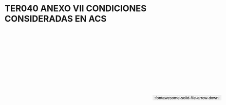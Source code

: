 
# TER040 ANEXO VII CONDICIONES CONSIDERADAS EN ACS

<a href='../TER040 ANEXO VII CONDICIONES CONSIDERADAS EN ACS.pdf' download>
<button class='md-button -primary' 
id='download-btn' style="position: fixed; top: 10%; right: 20px; 
        transform: translateY(-50%); z-index: 1000;  border: none; ">
:fontawesome-solid-file-arrow-down: 
</button>
</a>

<div 
    id='../TER040 ANEXO VII CONDICIONES CONSIDERADAS EN ACS.pdf' 
    data-pdf-url='../TER040 ANEXO VII CONDICIONES CONSIDERADAS EN ACS.pdf'
    style=' width: 100%; height: auto;overflow: auto;'>
</div>

